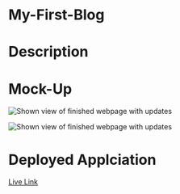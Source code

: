 # My-First-Blog

# Description

# Mock-Up

![Shown view of finished webpage with updates](./assets/images/Challenge%20#4%20Part1.png)

![Shown view of finished webpage with updates](./assets/Images/Challenge%20#4%20Part2.png)

# Deployed Applciation 

[Live Link](https://j3rryb0y13.github.io/My-First-Blog/)